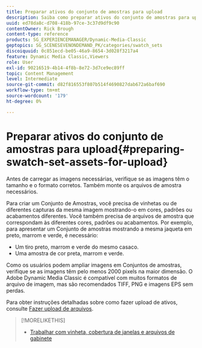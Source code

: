 ```yaml
---
title: Preparar ativos do conjunto de amostras para upload
description: Saiba como preparar ativos do conjunto de amostras para upload no Adobe Dynamic Media Classic.
uuid: ed78da8c-d708-418b-97ce-3c37d9df9c90
contentOwner: Rick Brough
content-type: reference
products: SG_EXPERIENCEMANAGER/Dynamic-Media-Classic
geptopics: SG_SCENESEVENONDEMAND_PK/categories/swatch_sets
discoiquuid: 0c851ecd-be05-46a9-8654-3d028f3217a4
feature: Dynamic Media Classic,Viewers
role: User
exl-id: 90216519-4b14-4f8b-8e72-3d7ce9ec89ff
topic: Content Management
level: Intermediate
source-git-commit: d82f816553f807b514f4690827dab672a6baf690
workflow-type: tm+mt
source-wordcount: '179'
ht-degree: 0%

---
```


# Preparar ativos do conjunto de amostras para upload{#preparing-swatch-set-assets-for-upload}

Antes de carregar as imagens necessárias, verifique se as imagens têm o tamanho e o formato corretos. Também monte os arquivos de amostra necessários.

Para criar um Conjunto de Amostras, você precisa de vinhetas ou de diferentes capturas da mesma imagem mostrando-o em cores, padrões ou acabamentos diferentes. Você também precisa de arquivos de amostra que correspondam às diferentes cores, padrões ou acabamentos. Por exemplo, para apresentar um Conjunto de amostras mostrando a mesma jaqueta em preto, marrom e verde, é necessário:

* Um tiro preto, marrom e verde do mesmo casaco.
* Uma amostra de cor preta, marrom e verde.

Como os usuários podem ampliar imagens em Conjuntos de amostras, verifique se as imagens têm pelo menos 2000 pixels na maior dimensão. O Adobe Dynamic Media Classic é compatível com muitos formatos de arquivo de imagem, mas são recomendados TIFF, PNG e imagens EPS sem perdas.

Para obter instruções detalhadas sobre como fazer upload de ativos, consulte [Fazer upload de arquivos](uploading-files.md#uploading_files).

>[!MORELIKETHIS]
>
>* [Trabalhar com vinheta, cobertura de janelas e arquivos de gabinete](vignette-window-covering-cabinet-files.md#working_with_vignette_window_covering_and_cabinet_files)
